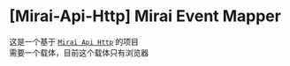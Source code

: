# [Mirai-Api-Http] Mirai Event Mapper

这是一个基于 [`Mirai Api Http`](https://github.com/project-mirai/mirai-api-http) 的项目  
需要一个载体，目前这个载体只有浏览器